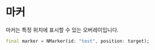# 마커

마커는 특정 위치에 표시할 수 있는 오버레이입니다.

```dart
final marker = NMarker(id: "test", position: target);
```